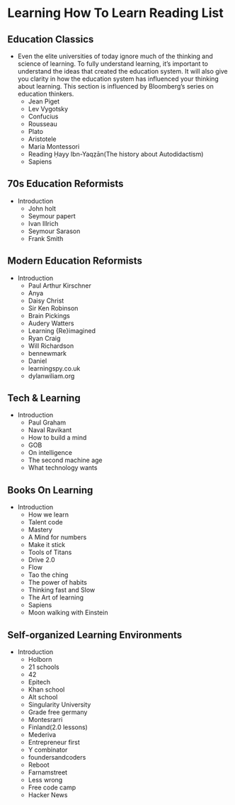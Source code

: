 # Learning How To Learn Reading List
## Education Classics
* Even the elite universities of today ignore much of the thinking and science of learning. To fully understand learning, it’s important to understand the ideas that created the education system. It will also give you clarity in how the education system has influenced your thinking about learning. This section is influenced by Bloomberg’s series on education thinkers.
  * Jean Piget
  * Lev Vygotsky
  * Confucius
  * Rousseau
  * Plato
  * Aristotele
  * Maria Montessori
  * Reading Ḥayy Ibn-Yaqẓān(The history about Autodidactism)
  * Sapiens
  
## 70s Education Reformists
* Introduction
  * John holt
  * Seymour papert
  * Ivan Illrich
  * Seymour Sarason
  * Frank Smith
  
## Modern Education Reformists
* Introduction
  * Paul Arthur Kirschner
  * Anya
  * Daisy Christ
  * Sir Ken Robinson
  * Brain Pickings
  * Audery Watters
  * Learning {Re}imagined
  * Ryan Craig
  * Will Richardson
  * bennewmark
  * Daniel 
  * learningspy.co.uk
  * dylanwiliam.org

## Tech & Learning
* Introduction
  * Paul Graham
  * Naval Ravikant
  * How to build a mind
  * GOB
  * On intelligence
  * The second machine age
  * What technology wants
  
## Books On Learning
* Introduction 
  * How we learn
  * Talent code
  * Mastery
  * A Mind for numbers
  * Make it stick
  * Tools of Titans
  * Drive 2.0
  * Flow
  * Tao the ching
  * The power of habits
  * Thinking fast and Slow
  * The Art of learning
  * Sapiens
  * Moon walking with Einstein

## Self-organized Learning Environments
* Introduction 
  * Holborn
  * 21 schools
  * 42
  * Epitech
  * Khan school
  * Alt school
  * Singularity University
  * Grade free germany
  * Montesrarri 
  * Finland(2.0 lessons)
  * Mederiva 
  * Entrepreneur first
  * Y combinator
  * foundersandcoders
  * Reboot
  * Farnamstreet
  * Less wrong
  * Free code camp
  * Hacker News
